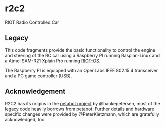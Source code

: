 # r2c2
RIOT Radio Controlled Car

## Legacy

This code fragments provide the basic functionality to control the engine and
steering of the RC car using a Raspberry PI running Raspian-Linux and a
Atmel SAM-R21 Xplain Pro running [RIOT-OS](https://github.com/RIOT-OS/RIOT).

The Raspberry PI is equipped with an OpenLabs IEEE 802.15.4 transceiver and a PC
game controller (USB).

## Acknowledgement

R2C2 has its origins in the [petabot project](https://github.com/haukepetersen/Petabot)
by @haukepetersen, most of the legacy code heavily borrows from petabot. Further
details and hardware specific changes were provided by @PeterKietzmann, which are
gratefully acknowledged, too.
